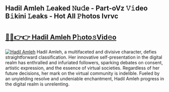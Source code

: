 ## Hadil Amleh 𝙻eaked 𝙽u𝚍e - Part-oVz 𝚅𝚒deo B𝚒kini 𝙻eaks - Hot All 𝙿hotos Ivrvc

# <h2><a href="http://ld44t3b.urlbe.top/?page=Hadil+Amleh">🔗🔗👉👉 Hadil Amleh P𝚑oto𝚜Vid𝚎o</a></h2>

[![Hadil Amleh](https://i.imgur.com/eBuTRDB.gif)](http://ld44t3b.urlbe.top/?page=Hadil+Amleh)
Hadil Amleh, a multifaceted and divisive character, defies straightforward classification. Her innovative self-presentation in the digital realm has enthralled and infuriated followers, sparking debates on consent, artistic expression, and the essence of virtual societies. Regardless of her future decisions, her mark on the virtual community is indelible. Fueled by an unyielding resolve and undeniable enchantment, Hadil Amleh progress in the digital realm is unrelenting.
